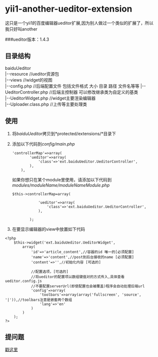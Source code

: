 yii1-another-ueditor-extension
==============================

这只是一个yii1的百度编辑器ueditor扩展,因为别人做过一个类似的扩展了，所以我只好叫another

###ueditor版本：1.4.3

目录结构
------
baiduUeditor       
|--resource //ueditor资源包     
|--views  //widget的视图    
|--config.php //后端配置文件 包括文件格式 大小 目录 路径 文件名等等
|--UeditorController.php  //后端主控制器  可以修改继承类为自定义的基类   
|--UeditorWidget.php    //widget主要渲染编辑器  
|--Uploader.class.php   //上传等主要处理类  

使用
------

1. 将*baiduUeditor*拷贝到*protected/extensions/*目录下
2. 添加以下代码到*config/main.php*

	```
	'controllerMap'=>array(
	        'ueditor'=>array(
	            'class'=>'ext.baiduUeditor.UeditorController',
	        ),
	    ),

	```

	如果你想只在某个module里使用，请添加以下代码到*modules/moduleName/moduleNameModule.php*

	```
	$this->controllerMap=array(

	            'ueditor'=>array(
	                'class'=>'ext.baiduUeditor.UeditorController',
	            ),

	        );

	```

3. 在要显示编辑器的view中放置如下代码
```
<?php
    $this->widget('ext.baiduUeditor.UeditorWidget',
        array(
            'id'=>'article_content',//容器的id 唯一的[必须配置]
            'name'=>'content',//post到后台接收的name [必须配置]
            'content'=>'',//初始化内容 [可选的]
            
            //配置选项，[可选的]
            //将ueditor的配置项以数组键值对的方式传入,具体查看ueditor.config.js
            //不要配置serverUrl(即使配置也会被覆盖)程序会自动处理后端url
            'config'=>array(
                'toolbars'=>array(array('fullscreen', 'source', '|')),//toolbars注意是嵌套两个数组
                'lang'=>'en'
            )
        )
    );
?>
```

提问题
-------
[戳这里](https://github.com/mojifan/yii1-another-ueditor-extension/issues 'issue')




